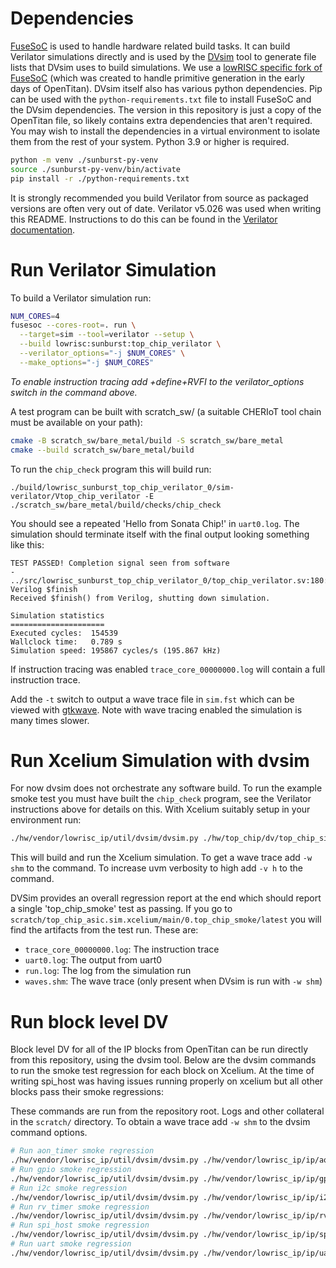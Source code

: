 # Dependencies

[FuseSoC](https://github.com/olofk/fusesoc) is used to handle hardware related
build tasks.  It can build Verilator simulations directly and is used by the
[DVsim](https://opentitan.org/book/util/dvsim/index.html) tool to generate file
lists that DVsim uses to build simulations.  We use a [lowRISC specific fork of
FuseSoC](https://github.com/lowRISC/fusesoc/tree/ot-dev) (which was created to
handle primitive generation in the early days of OpenTitan).  DVsim itself also
has various python dependencies.  Pip can be used with the
`python-requirements.txt` file to install FuseSoC and the DVsim dependencies.
The version in this repository is just a copy of the OpenTitan file, so likely
contains extra dependencies that aren't required.  You may wish to install the
dependencies in a virtual environment to isolate them from the rest of your
system.  Python 3.9 or higher is required.

```sh
python -m venv ./sunburst-py-venv
source ./sunburst-py-venv/bin/activate
pip install -r ./python-requirements.txt
```

It is strongly recommended you build Verilator from source as packaged versions
are often very out of date. Verilator v5.026 was used when writing this README.
Instructions to do this can be found in the [Verilator documentation](https://verilator.org/guide/latest/install.html).

# Run Verilator Simulation

To build a Verilator simulation run:

```sh
NUM_CORES=4
fusesoc --cores-root=. run \
  --target=sim --tool=verilator --setup \
  --build lowrisc:sunburst:top_chip_verilator \
  --verilator_options="-j $NUM_CORES" \
  --make_options="-j $NUM_CORES"
```

*To enable instruction tracing add +define+RVFI to the verilator_options switch
in the command above.*

A test program can be built with scratch_sw/ (a suitable CHERIoT tool chain must
be available on your path):

```sh
cmake -B scratch_sw/bare_metal/build -S scratch_sw/bare_metal
cmake --build scratch_sw/bare_metal/build
```

To run the `chip_check` program this will build run:

```
./build/lowrisc_sunburst_top_chip_verilator_0/sim-verilator/Vtop_chip_verilator -E ./scratch_sw/bare_metal/build/checks/chip_check
```

You should see a repeated 'Hello from Sonata Chip!' in `uart0.log`.  The
simulation should terminate itself with the final output looking something like
this:

```
TEST PASSED! Completion signal seen from software
- ../src/lowrisc_sunburst_top_chip_verilator_0/top_chip_verilator.sv:180: Verilog $finish
Received $finish() from Verilog, shutting down simulation.

Simulation statistics
=====================
Executed cycles:  154539
Wallclock time:   0.789 s
Simulation speed: 195867 cycles/s (195.867 kHz)
```

If instruction tracing was enabled `trace_core_00000000.log` will contain a full
instruction trace.

Add the `-t` switch to output a wave trace file in `sim.fst` which can be viewed
with [gtkwave](https://gtkwave.sourceforge.net/). Note with wave tracing enabled
the simulation is many times slower.

# Run Xcelium Simulation with dvsim

For now dvsim does not orchestrate any software build.  To run the example smoke
test you must have built the `chip_check` program, see the Verilator
instructions above for details on this.  With Xcelium suitably setup in your
environment run:

```sh
./hw/vendor/lowrisc_ip/util/dvsim/dvsim.py ./hw/top_chip/dv/top_chip_sim_cfg.hjson
```

This will build and run the Xcelium simulation. To get a wave trace add `-w shm`
to the command. To increase uvm verbosity to high add `-v h` to the command.

DVSim provides an overall regression report at the end which should report a
single 'top_chip_smoke' test as passing. If you go to
`scratch/top_chip_asic.sim.xcelium/main/0.top_chip_smoke/latest` you will find
the artifacts from the test run. These are:

 - `trace_core_00000000.log`: The instruction trace
 - `uart0.log`: The output from uart0
 - `run.log`: The log from the simulation run
 - `waves.shm`: The wave trace (only present when DVsim is run with `-w shm`)

# Run block level DV

Block level DV for all of the IP blocks from OpenTitan can be run directly from
this repository, using the dvsim tool. Below are the dvsim commands to run the
smoke test regression for each block on Xcelium. At the time of writing spi_host
was having issues running properly on xcelium but all other blocks pass their
smoke regressions:

These commands are run from the repository root. Logs and other collateral in
the `scratch/` directory. To obtain a wave trace add `-w shm` to the dvsim
command options.

```sh
# Run aon_timer smoke regression
./hw/vendor/lowrisc_ip/util/dvsim/dvsim.py ./hw/vendor/lowrisc_ip/ip/aon_timer/dv/aon_timer_sim_cfg.hjson -i smoke --tool xcelium
# Run gpio smoke regression
./hw/vendor/lowrisc_ip/util/dvsim/dvsim.py ./hw/vendor/lowrisc_ip/ip/gpio/dv/gpio_sim_cfg.hjson -i smoke --tool xcelium
# Run i2c smoke regression
./hw/vendor/lowrisc_ip/util/dvsim/dvsim.py ./hw/vendor/lowrisc_ip/ip/i2c/dv/i2c_sim_cfg.hjson -i smoke --tool xcelium
# Run rv_timer smoke regression
./hw/vendor/lowrisc_ip/util/dvsim/dvsim.py ./hw/vendor/lowrisc_ip/ip/rv_timer/dv/rv_timer_sim_cfg.hjson -i smoke --tool xcelium
# Run spi_host smoke regression
./hw/vendor/lowrisc_ip/util/dvsim/dvsim.py ./hw/vendor/lowrisc_ip/ip/spi_host/dv/spi_host_sim_cfg.hjson -i smoke --tool xcelium
# Run uart smoke regression
./hw/vendor/lowrisc_ip/util/dvsim/dvsim.py ./hw/vendor/lowrisc_ip/ip/uart/dv/uart_sim_cfg.hjson -i smoke --tool xcelium
```

